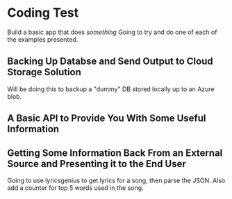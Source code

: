 # Coding Test 

Build a basic app that does _something_
Going to try and do one of each of the examples presented.

## Backing Up Databse and Send Output to Cloud Storage Solution

Will be doing this to backup a "dummy" DB stored locally up to an Azure blob. 

## A Basic API to Provide You With Some Useful Information

## Getting Some Information Back From an External Source and Presenting it to the End User

Going to use lyricsgenius to get lyrics for a song, then parse the JSON. 
Also add a counter for top 5 words used in the song. 